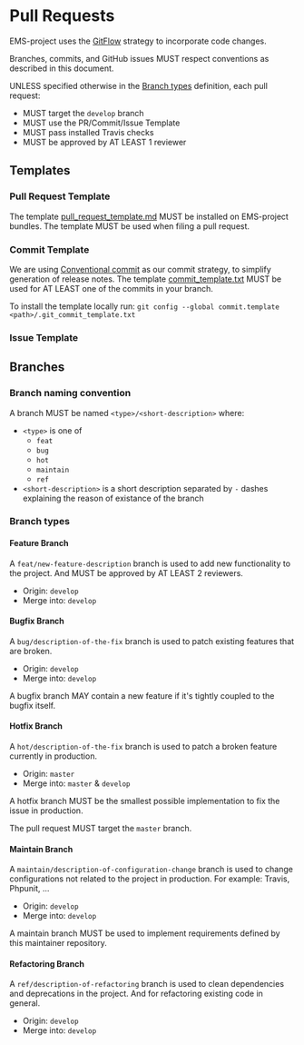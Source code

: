 # Pull Requests
EMS-project uses the [GitFlow](https://www.atlassian.com/git/tutorials/comparing-workflows/gitflow-workflow) strategy to incorporate code changes.

Branches, commits, and GitHub issues MUST respect conventions as described in this document.

UNLESS specified otherwise in the [Branch types](#branch-types) definition, each pull request:
* MUST target the `develop` branch
* MUST use the PR/Commit/Issue Template
* MUST pass installed Travis checks
* MUST be approved by AT LEAST 1 reviewer

## Templates
### Pull Request Template
The template [pull_request_template.md](../master/templates/.github/pull_request_template.md) MUST be installed on EMS-project bundles. The template MUST be used when filing a pull request.

### Commit Template
We are using [Conventional commit](https://www.conventionalcommits.org/en/v1.0.0/) as our commit strategy, to simplify generation of release notes.
The template [commit_template.txt](../master/templates/.github/git_commit_template.txt) MUST be used for AT LEAST one of the commits in your branch.

To install the template locally run:
`git config --global commit.template <path>/.git_commit_template.txt`

### Issue Template


## Branches
### Branch naming convention
A branch MUST be named `<type>/<short-description>` where:
* `<type>` is one of
   * `feat`
   * `bug`
   * `hot`
   * `maintain`
   * `ref`
* `<short-description>` is a short description separated by `-` dashes explaining the reason of existance of the branch

### Branch types <a name="branch-types"/>

#### Feature Branch
A `feat/new-feature-description` branch is used to add new functionality to the project. And MUST be approved by AT LEAST 2 reviewers.
* Origin: `develop`
* Merge into: `develop`

#### Bugfix Branch
A `bug/description-of-the-fix` branch is used to patch existing features that are broken.
* Origin: `develop`
* Merge into: `develop`

A bugfix branch MAY contain a new feature if it's tightly coupled to the bugfix itself.

#### Hotfix Branch
A `hot/description-of-the-fix` branch is used to patch a broken feature currently in production.
* Origin: `master`
* Merge into: `master` & `develop`

A hotfix branch MUST be the smallest possible implementation to fix the issue in production.

The pull request MUST target the `master` branch.

#### Maintain Branch
A `maintain/description-of-configuration-change` branch is used to change configurations not related to the project in production. For example: Travis, Phpunit, ...
* Origin: `develop`
* Merge into: `develop`

A maintain branch MUST be used to implement requirements defined by this maintainer repository.

#### Refactoring Branch
A `ref/description-of-refactoring` branch is used to clean dependencies and deprecations in the project. And for refactoring existing code in general.
* Origin: `develop`
* Merge into: `develop`
